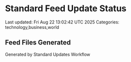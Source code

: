 # Standard Feed Update Status
Last updated: Fri Aug 22 13:02:42 UTC 2025
Categories: technology,business,world

## Feed Files Generated

Generated by Standard Updates Workflow
